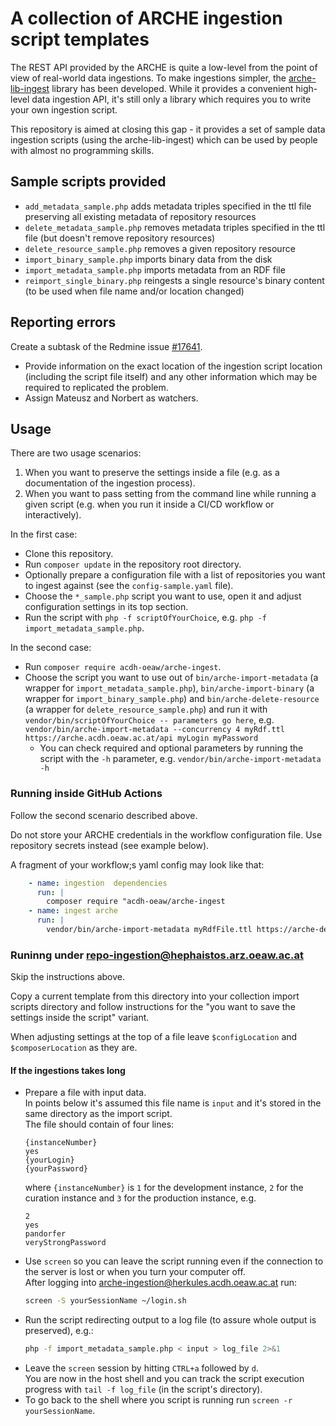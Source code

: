 # A collection of ARCHE ingestion script templates

The REST API provided by the ARCHE is quite a low-level from the point of view of real-world data ingestions.
To make ingestions simpler, the [arche-lib-ingest](https://github.com/acdh-oeaw/arche-lib-ingest) library has been developed.
While it provides a convenient high-level data ingestion API, it's still only a library which requires you to write your own ingestion script.

This repository is aimed at closing this gap - it provides a set of sample data ingestion scripts (using the arche-lib-ingest)
which can be used by people with almost no programming skills.

## Sample scripts provided

* `add_metadata_sample.php` adds metadata triples specified in the ttl file preserving all existing metadata of repository resources
* `delete_metadata_sample.php` removes metadata triples specified in the ttl file (but doesn't remove repository resources)
* `delete_resource_sample.php` removes a given repository resource
* `import_binary_sample.php` imports binary data from the disk
* `import_metadata_sample.php` imports metadata from an RDF file
* `reimport_single_binary.php` reingests a single resource's binary content (to be used when file name and/or location changed)

## Reporting errors

Create a subtask of the Redmine issue [#17641](https://redmine.acdh.oeaw.ac.at/issues/17641).

* Provide information on the exact location of the ingestion script location (including the script file itself) and any other information which may be required to replicated the problem.
* Assign Mateusz and Norbert as watchers.

## Usage

There are two usage scenarios:

1. When you want to preserve the settings inside a file (e.g. as a documentation of the ingestion process).
2. When you want to pass setting from the command line while running a given script (e.g. when you run it inside a CI/CD workflow or interactively).

In the first case:

* Clone this repository.
* Run `composer update` in the repository root directory.
* Optionally prepare a configuration file with a list of repositories you want to ingest against (see the `config-sample.yaml` file).
* Choose the `*_sample.php` script you want to use, open it and adjust configuration settings in its top section.
* Run the script with `php -f scriptOfYourChoice`, e.g. `php -f import_metadata_sample.php`.

In the second case:

* Run `composer require acdh-oeaw/arche-ingest`.
* Choose the script you want to use out of 
  `bin/arche-import-metadata` (a wrapper for `import_metadata_sample.php`), 
  `bin/arche-import-binary` (a wrapper for `import_binary_sample.php`) and
  `bin/arche-delete-resource` (a wrapper for `delete_resource_sample.php`)
  and run it with `vendor/bin/scriptOfYourChoice -- parameters go here`, e.g.
  `vendor/bin/arche-import-metadata --concurrency 4 myRdf.ttl https://arche.acdh.oeaw.ac.at/api myLogin myPassword`
  * You can check required and optional parameters by running the script with the `-h` parameter, e.g.
    `vendor/bin/arche-import-metadata -h`

### Running inside GitHub Actions

Follow the second scenario described above.

Do not store your ARCHE credentials in the workflow configuration file. Use repository secrets instead (see example below).

A fragment of your workflow;s yaml config may look like that:

```yaml
    - name: ingestion  dependencies
      run: |
        composer require "acdh-oeaw/arche-ingest
    - name: ingest arche
      run: |
        vendor/bin/arche-import-metadata myRdfFile.ttl https://arche-dev.acdh-dev.oeaw.ac.at/api ${{secrets.ARCHE_LOGIN}} ${{secrets.ARCHE_PASSWORD}}
```

### Runinng under repo-ingestion@hephaistos.arz.oeaw.ac.at

Skip the instructions above.

Copy a current template from this directory into your collection import scripts directory
and follow instructions for the "you want to save the settings inside the script" variant.

When adjusting settings at the top of a file leave `$configLocation` and `$composerLocation` as they are.

#### If the ingestions takes long

* Prepare a file with input data.  
  In points below it's assumed this file name is `input` and it's stored in the same directory as the import script.  
  The file should contain of four lines:
  ```
  {instanceNumber}
  yes
  {yourLogin}
  {yourPassword}
  ```
  where `{instanceNumber}` is `1` for the development instance, `2` for the curation instance and `3` for the production instance, e.g.
  ```
  2
  yes
  pandorfer
  veryStrongPassword
  ```
* Use `screen` so you can leave the script running even if the connection to the server is lost or when you turn your computer off.  
  After logging into arche-ingestion@herkules.acdh.oeaw.ac.at run:
  ```bash
  screen -S yourSessionName ~/login.sh
  ```
* Run the script redirecting output to a log file (to assure whole output is preserved), e.g.:
  ```bash
  php -f import_metadata_sample.php < input > log_file 2>&1
  ```
* Leave the `screen` session by hitting `CTRL+a` followed by `d`.  
  You are now in the host shell and you can track the script execution progress with `tail -f log_file` (in the script's directory).
* To go back to the shell where you script is running run `screen -r yourSessionName`.
